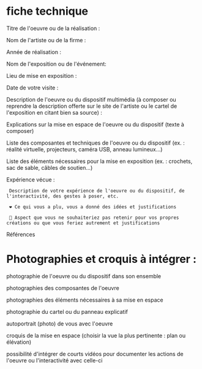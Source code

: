  # fiche technique
 
 Titre de l'oeuvre ou de la réalisation :

 Nom de l'artiste ou de la firme :

 Année de réalisation :

 Nom de l'exposition ou de l'événement:

 Lieu de mise en exposition :

 Date de votre visite :

 Description de l'oeuvre ou du dispositif multimédia (à composer ou reprendre la description offerte sur le site de l'artiste ou le cartel de l'exposition en citant bien sa source) : 

 Explications sur la mise en espace de l'oeuvre ou du dispositif (texte à composer)

 Liste des composantes et techniques de l'oeuvre ou du dispositif (ex. : réalité virtuelle, projecteurs, caméra USB, anneau lumineux...)

 Liste des éléments nécessaires pour la mise en exposition (ex. : crochets, sac de sable, câbles de soutien...)

 Expérience vécue :

     Description de votre expérience de l'oeuvre ou du dispositif, de l'interactivité, des gestes à poser, etc.

     ❤️ Ce qui vous a plu, vous a donné des idées et justifications

     🤔 Aspect que vous ne souhaiteriez pas retenir pour vos propres créations ou que vous feriez autrement et justifications
     

 Références
 
 # Photographies et croquis à intégrer :

 photographie de l'oeuvre ou du dispositif dans son ensemble
 
 photographies des composantes de l'oeuvre
 
 photographies des éléments nécessaires à sa mise en espace
 
 photographie du cartel ou du panneau explicatif
 
 autoportrait (photo) de vous avec l'oeuvre
 
 croquis de la mise en espace (choisir la vue la plus pertinente : plan ou élévation)
 
 possibilité d'intégrer de courts vidéos pour documenter les actions de l'oeuvre ou l'interactivité avec celle-ci

